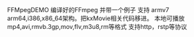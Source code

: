 FFMpegDEMO
编译好的FFmpeg 并带一个例子
支持 armv7 arm64,i386,x86_64架构。把kxMovie相关代码移进。
本地可播放mp4,avi,rmvb.3gp,mov,flv,m3u8,rm等格式
支持http，rstp等协议
